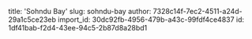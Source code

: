 title: 'Sohndu Bay'
slug: sohndu-bay
author: 7328c14f-7ec2-4511-a24d-29a1c5ce23eb
import_id: 30dc92fb-4956-479b-a43c-99fdf4ce4837
id: 1df41bab-f2d4-43ee-94c5-2b87d8a28bd1
